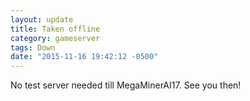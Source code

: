 ```yaml
---
layout: update
title: Taken offline
category: gameserver
tags: Down
date: "2015-11-16 19:42:12 -0500"
---
```


No test server needed till MegaMinerAI17. See you then!
